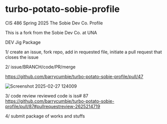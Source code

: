 # turbo-potato-sobie-profile
CIS 486 Spring 2025 The Sobie Dev Co. Profile 

This is a fork from the Sobie Dev Co. at UNA

DEV Jig Package

1/  create an issue, fork  repo, add in requested file, initiate a pull request that closes the issue 

2/  issue/BRANCH/code/PR/merge

https://github.com/barrycumbie/turbo-potato-sobie-profile/pull/47

![Screenshot 2025-02-27 124009](https://github.com/user-attachments/assets/b76255ca-4c33-4eda-8e3c-e2ddd6b083dd)

3/  code review
reviewed code is iss# 87 https://github.com/barrycumbie/turbo-potato-sobie-profile/pull/87#pullrequestreview-2625214719


4/  submit package of works and stuffs

